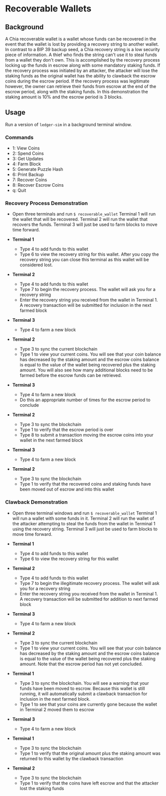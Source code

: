 # Recoverable Wallets

## Background

A Chia recoverable wallet is a wallet whose funds can be recovered in the event that the wallet is lost by providing a recovery string to another wallet. In contrast to a BIP 39 backup seed, a Chia recovery string is a low security piece of information. A thief who finds the string can't use it to steal funds from a wallet they don't own. This is accomplished by the recovery process locking up the funds in escrow along with some mandatory staking funds. If the recovery process was initiated by an attacker, the attacker will lose the staking funds as the original wallet has the ability to clawback the escrow coins during the escrow period. If the recovery process was legitimate however, the owner can retrieve their funds from escrow at the end of the escrow period, along with the staking funds. In this demonstration the staking amount is 10% and the escrow period is 3 blocks.

## Usage

Run a version of `ledger-sim` in a background terminal window.

### Commands
- 1: View Coins
- 2: Spend Coins
- 3: Get Updates
- 4: Farm Block
- 5: Generate Puzzle Hash
- 6: Print Backup
- 7: Recover Coins
- 8: Recover Escrow Coins
- q: Quit


### Recovery Process Demonstration
- Open three terminals and run `$ recoverable_wallet` Terminal 1 will run the wallet that will be recovered. Terminal 2 will run the wallet that recovers the funds. Terminal 3 will just be used to farm blocks to move time forward.     

- **Terminal 1**
    - Type 4 to add funds to this wallet
    - Type 6 to view the recovery string for this wallet. After you copy the recovery string you can close this terminal as this wallet will be considered lost.
- **Terminal 2**
    - Type 4 to add funds to this wallet
    - Type 7 to begin the recovery process. The wallet will ask you for a recovery string
    - Enter the recovery string you received from the wallet in Terminal 1. A recovery transaction will be submitted for inclusion in the next farmed block
- **Terminal 3**
    - Type 4 to farm a new block
- **Terminal 2**
    - Type 3 to sync the current blockchain
    - Type 1 to view your current coins. You will see that your coin balance has decreased by the staking amount and the escrow coins balance is equal to the value of the wallet being recovered plus the staking amount. You will also see how many additional blocks need to be farmed before the escrow funds can be retrieved. 
- **Terminal 3**
    - Type 4 to farm a new block
    - Do this an appropriate number of times for the escrow period to conclude
- **Terminal 2**
    - Type 3 to sync the blockchain
    - Type 1 to verify that the escrow period is over
    - Type 8 to submit a transaction moving the escrow coins into your wallet in the next farmed block
- **Terminal 3**
    - Type 4 to farm a new block
- **Terminal 2**
    - Type 3 to sync the blockchain
    - Type 1 to verify that the recovered coins and staking funds have been moved out of escrow and into this wallet


### Clawback Demonstration
- Open three terminal windows and run `$ recoverable_wallet` Terminal 1 will run a wallet with some funds in it. Terminal 2 will run the wallet of the attacker attempting to steal the funds from the wallet in Terminal 1 using the recovery string. Terminal 3 will just be used to farm blocks to move time forward.

- **Terminal 1**
    - Type 4 to add funds to this wallet
    - Type 6 to view the recovery string for this wallet
- **Terminal 2**
    - Type 4 to add funds to this wallet
    - Type 7 to begin the illegitimate recovery process. The wallet will ask you for a recovery string
    - Enter the recovery string you received from the wallet in Terminal 1. A recovery transaction will be submitted for addition to next farmed block
- **Terminal 3**
    - Type 4 to farm a new block
- **Terminal 2**
    - Type 3 to sync the current blockchain
    - Type 1 to view your current coins. You will see that your coin balance has decreased by the staking amount and the escrow coins balance is equal to the value of the wallet being recovered plus the staking amount. Note that the escrow period has not yet concluded.
- **Terminal 1**
    - Type 3 to sync the blockchain. You will see a warning that your funds have been moved to escrow. Because this wallet is still running, it will automatically submit a clawback transaction for inclusion in the next farmed block.
    - Type 1 to see that your coins are currently gone because the wallet in Terminal 2 moved them to escrow
- **Terminal 3**
    - Type 4 to farm a new block
- **Terminal 1**
    - Type 3 to sync the blockchain
    - Type 1 to verify that the original amount plus the staking amount was returned to this wallet by the clawback transaction
- **Terminal 2**
    - Type 3 to sync the blockchain
    - Type 1 to verify that the coins have left escrow and that the attacker lost the staking funds